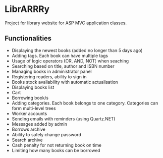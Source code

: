 # LibrARRRy
Project for library website for ASP MVC application classes.

## Functionalities
* Displaying the newest books (added no longer than 5 days ago)
* Adding tags. Each book can have multiple tags
* Usage of logic operators (OR, AND, NOT) when seaching
* Searching based on title, author and ISBN number
* Managing books in administrator panel
* Registering readers, ability to sign in
* Books stock avaliability with automatic actualisation
* Displaying books list
* Cart
* Borrowing book/s
* Adding categories. Each book belongs to one category. Categories can form multi-level trees
* Worker accounts
* Sending emails with reminders (using Quartz.NET)
* Messages added by admin
* Borrows archive
* Ability to safely change password
* Search archive
* Cash penalty for not returning book on time
* Limiting how many books can be borrowed 
